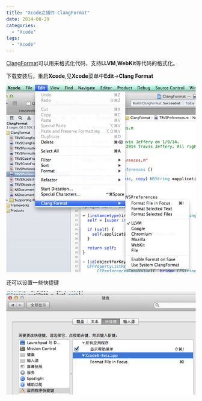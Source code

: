 ```yaml
---
title: "Xcode之插件-ClangFormat"
date: 2014-08-29
categories:
  - "Xcode"
tags:
  - "Xcode"
---
```

<!--more-->

[ClangFormat](https://github.com/travisjeffery/ClangFormat-Xcode)可以用来格式化代码，支持**LLVM**,**WebKit**等代码的格式化。

<!--more-->

下载安装后，重启**Xcode**,见**Xcode**菜单中**Edit**->**Clang Format**

![image](/images/post/2014-08-29-xcode-zhi-cha-jian-clangformat/ClangFormat_in_Xcode.png)


还可以设置一些快捷键

![image](/images/post/2014-08-29-xcode-zhi-cha-jian-clangformat/ClangFormat_shortcut.png)
